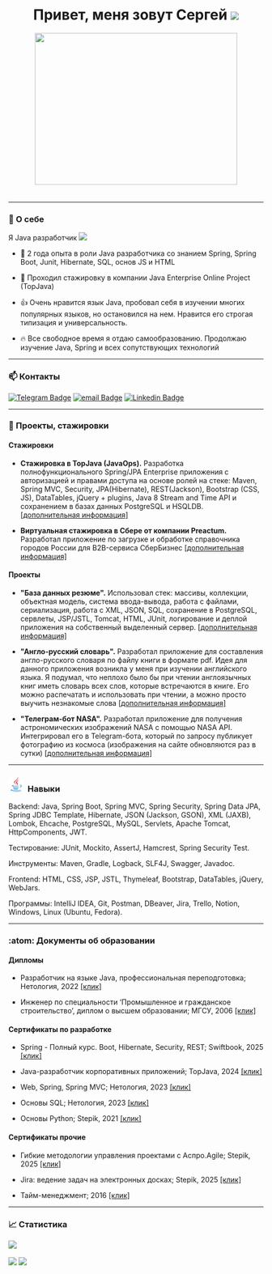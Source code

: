 <div id="header" align="center">
  <h1>
    Привет, меня зовут Сергей
    <img src="https://media.giphy.com/media/hvRJCLFzcasrR4ia7z/giphy.gif" width="30px"/>
  </h1>
</div>

<div id="picture" align="center">
  <img src="https://media.giphy.com/media/R03zWv5p1oNSQd91EP/giphy.gif" width="400" height="300"/>
</div>

<div id="view icon" align="center">
      <img src="https://komarev.com/ghpvc/?username=sng78&style=flat-square&color=blue" alt=""/>
</div>

---

### :man: О себе

Я Java разработчик <img src="https://media.giphy.com/media/WUlplcMpOCEmTGBtBW/giphy.gif" width="30">

- :herb: 2 года опыта в роли Java разработчика со знанием Spring, Spring Boot, Junit, Hibernate, SQL, основ JS и HTML

- :telescope: Проходил стажировку в компании Java Enterprise Online Project (TopJava)

- :thumbsup: Очень нравится язык Java, пробовал себя в изучении многих популярных языков, но остановился на нем. Нравится его строгая типизация и универсальность.

- :fire: Все свободное время я отдаю самообразованию. Продолжаю изучение Java, Spring и всех сопутствующих технологий

---

### :mailbox: Контакты

[![Telegram Badge](https://img.shields.io/badge/-Telegram-white?style=flat&logo=Telegram&logoColor=9cf)](https://t.me/sngor78)
[![email Badge](https://img.shields.io/badge/Y!-YahooMail-purple?style=flat)](mailto:serge.gor@yahoo.com)
[![Linkedin Badge](https://img.shields.io/badge/in-LinkedIn-blue?style=flat&logo=LinkedIn&logoColor=white)](https://www.linkedin.com/in/sngor/)

---

### :pushpin: Проекты, стажировки

#### Стажировки

- **Стажировка в TopJava (JavaOps).** Разработка полнофункционального Spring/JPA Enterprise приложения c авторизацией и правами доступа на основе ролей на стеке: Maven, Spring MVC, Security, JPA(Hibernate), REST(Jackson), Bootstrap (CSS, JS), DataTables, jQuery + plugins, Java 8 Stream and Time API и сохранением в базах данных PostgreSQL и HSQLDB. [[дополнительная информация]](https://github.com/sng78/TopJava)

- **Виртуальная стажировка в Сбере от компании Preactum.** Разработал приложение по загрузке и обработке справочника городов России для B2B-сервиса СберБизнес [[дополнительная информация]](https://github.com/sng78/DirectoryOfCities)
  
#### Проекты

- **"База данных резюме".** Использовал стек: массивы, коллекции, объектная модель, система ввода-вывода, работа с файлами, сериализация, работа с XML, JSON, SQL, сохранение в PostgreSQL, сервлеты, JSP/JSTL, Tomcat, HTML, JUnit, логирование и деплой приложения на собственный выделенный сервер. [[дополнительная информация]](https://github.com/sng78/BaseJava)

- **"Англо-русский словарь".** Разработал приложение для составления англо-русского словаря по файлу книги в формате pdf. Идея для данного приложения возникла у меня при изучении английского языка. Я подумал, что неплохо было бы при чтении англоязычных книг иметь словарь всех слов, которые встречаются в книге. Его можно распечатать и использовать при чтении, а можно просто выучить незнакомые слова [[дополнительная информация]](https://github.com/sng78/EnRuDictionary)

- **"Телеграм-бот NASA".** Разработал приложение для получения астрономических изображений NASA с помощью NASA API. Интегрировал его в Telegram-бота, который по запросу публикует фотографию из космоса (изображения на сайте обновляются раз в сутки) [[дополнительная информация]](https://github.com/sng78/PicFromNasa)

---

### <img src="https://github.com/devicons/devicon/blob/master/icons/java/java-original.svg" title="Java" alt="Java" width="30" height="30"/>&nbsp; Навыки

Backend: Java, Spring Boot, Spring MVC, Spring Security, Spring Data JPA, Spring JDBC Template, Hibernate, JSON (Jackson, GSON), XML (JAXB), Lombok, Ehcache, PostgreSQL, MySQL, Servlets, Apache Tomcat, HttpComponents, JWT.

Тестирование: JUnit, Mockito, AssertJ, Hamcrest, Spring Security Test.

Инструменты: Maven, Gradle, Logback, SLF4J, Swagger, Javadoc.

Frontend: HTML, CSS, JSP, JSTL, Thymeleaf, Bootstrap, DataTables, jQuery, WebJars.

Программы: IntelliJ IDEA, Git, Postman, DBeaver, Jira, Trello, Notion, Windows, Linux (Ubuntu, Fedora).

---

### :atom: Документы об образовании

#### Дипломы

- Разработчик на языке Java, профессиональная переподготовка; Нетология, 2022 [[клик]](https://drive.google.com/file/d/12YpF3NzBpq2KqBHFncaYqP3Hpvv3Nlop/view?usp=drive_link)

- Инженер по специальности ‘Промышленное и гражданское строительство’, диплом о высшем образовании; МГСУ, 2006 [[клик]](https://drive.google.com/file/d/1jHJHkHiEtVj0M527nhDmP6rRo5MOV0nl/view?usp=drive_link)

#### Сертификаты по разработке

- Spring - Полный курс. Boot, Hibernate, Security, REST; Swiftbook, 2025 [[клик]](https://drive.google.com/file/d/1JK4zF4jnWlkEOpOyPTC0BiPuVJbF_wWq/view?usp=drive_link)

- Java-разработчик корпоративных приложений; TopJava, 2024 [[клик]](https://drive.google.com/file/d/1tKKfY8nTEnEXLedo9hc1BAIg7_7xU-WH/view?usp=drive_link)

- Web, Spring, Spring MVC; Нетология, 2023 [[клик]](https://drive.google.com/file/d/1nSokgVYCnQW4QaWg24BsAYVvb_ZEasEM/view?usp=drive_link)

- Основы SQL; Нетология, 2023 [[клик]](https://drive.google.com/file/d/1CU7Jl9sjVvOPxOVVqsmomaSnGjLCEXxu/view?usp=drive_link)

- Основы Python; Stepik, 2021 [[клик]](https://drive.google.com/file/d/1xOR7AvO3_uZQErMesVKFI4U5hOOnSzjp/view?usp=drive_link)

#### Сертификаты прочие

- Гибкие методологии управления проектами с Аспро.Agile; Stepik, 2025 [[клик]](https://drive.google.com/file/d/1EW5zOo75LTLE9D3aQ6IRlY1oSe3jI8LR/view?usp=drive_link)

- Jira: ведение задач на электронных досках; Stepik, 2025 [[клик]](https://drive.google.com/file/d/1cMKtHCEREQSsRf6iNAYgvHiy4zSq4HOz/view?usp=drive_link)

- Тайм-менеджмент; 2016 [[клик]](https://drive.google.com/file/d/1AjZgsZnP-ROJUofdubi4LXHtiUHXAu8q/view?usp=drive_link)

---

### :chart_with_upwards_trend: Статистика

![](https://github-profile-summary-cards.vercel.app/api/cards/profile-details?username=sng78&theme=solarized_dark)

![](https://github-profile-summary-cards.vercel.app/api/cards/most-commit-language?username=sng78&theme=solarized_dark)
![](https://github-profile-summary-cards.vercel.app/api/cards/stats?username=sng78&theme=solarized_dark)
